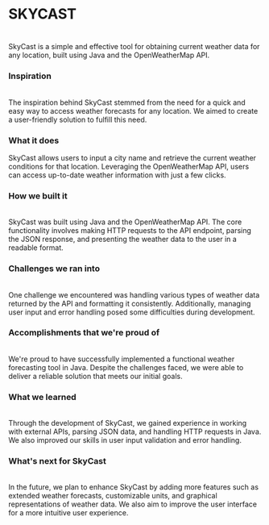 <h1>SKYCAST<h1></h1>

SkyCast is a simple and effective tool for obtaining current weather data for any location, built using Java and the OpenWeatherMap API.

<h3>Inspiration</h3><br>
The inspiration behind SkyCast stemmed from the need for a quick and easy way to access weather forecasts for any location. We aimed to create a user-friendly solution to fulfill this need.

<h3>What it does</h3>
SkyCast allows users to input a city name and retrieve the current weather conditions for that location. Leveraging the OpenWeatherMap API, users can access up-to-date weather information with just a few clicks.

<h3>How we built it</h3> <br>
SkyCast was built using Java and the OpenWeatherMap API. The core functionality involves making HTTP requests to the API endpoint, parsing the JSON response, and presenting the weather data to the user in a readable format.

<h3>Challenges we ran into</h3><br>
One challenge we encountered was handling various types of weather data returned by the API and formatting it consistently. Additionally, managing user input and error handling posed some difficulties during development.

<h3>Accomplishments that we're proud of</h3><br>
We're proud to have successfully implemented a functional weather forecasting tool in Java. Despite the challenges faced, we were able to deliver a reliable solution that meets our initial goals.

<h3>What we learned</h3><br>
Through the development of SkyCast, we gained experience in working with external APIs, parsing JSON data, and handling HTTP requests in Java. We also improved our skills in user input validation and error handling.

<h3>What's next for SkyCast</h3><br>
In the future, we plan to enhance SkyCast by adding more features such as extended weather forecasts, customizable units, and graphical representations of weather data. We also aim to improve the user interface for a more intuitive user experience.
